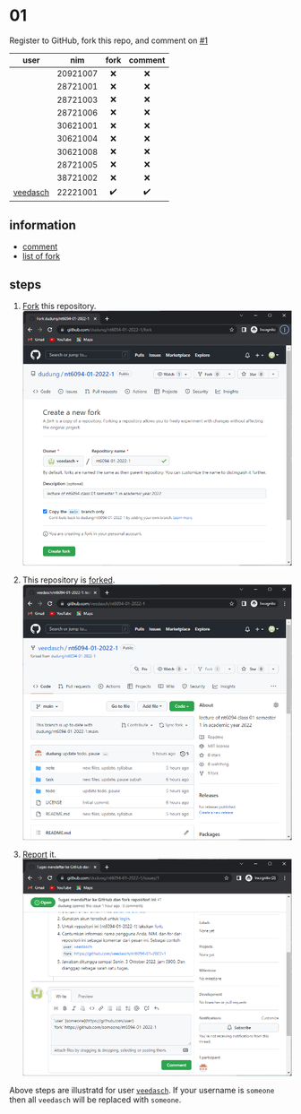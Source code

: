 # 01
Register to GitHub, fork this repo, and comment on [#1](https://github.com/dudung/nt6094-01-2022-1/issues/1)

user | nim | fork | comment
:-: | :-: | :-: | :-:
&nbsp; | 20921007 | :x: | :x:
&nbsp; | 28721001 | :x: | :x:
&nbsp; | 28721003 | :x: | :x:
&nbsp; | 28721006 | :x: | :x:
&nbsp; | 30621001 | :x: | :x:
&nbsp; | 30621004 | :x: | :x:
&nbsp; | 30621008 | :x: | :x:
&nbsp; | 28721005 | :x: | :x:
&nbsp; | 38721002 | :x: | :x:
[veedasch](https://github.com/veedasch) | 22221001 | :heavy_check_mark: | :heavy_check_mark:


## information
+ [comment](https://github.com/dudung/nt6094-01-2022-1/issues/1)
+ [list of fork](https://github.com/dudung/nt6094-01-2022-1/network/members)


## steps
1. [Fork](https://github.com/dudung/nt6094-01-2022-1/fork) this repository.<br>
  ![](fork-20221004-1022a.png)

2. This repository is [forked](https://github.com/veedasch/nt6094-01-2022-1).<br>
  ![](fork-20221004-1022b.png)

3. [Report](https://github.com/dudung/nt6094-01-2022-1/issues/1) it.<br>
  ![](fork-20221004-1110.png)

Above steps are illustratd for user [`veedasch`](https://github.com/veedashc). If your username is `someone` then all `veedasch` will be replaced with `someone`.
